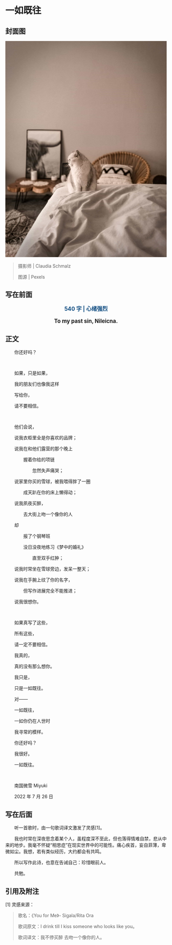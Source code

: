 # 一如既往

## 封面图

![](https://raw.githubusercontent.com/TinySnow/GithubImageHosting/main/blog/articles/poems/pexels-claudia-schmalz-6116981.jpg)

> 摄影师 | Claudia Schmalz
>
> 图源 | Pexels

## 写在前面

<p style="color:#0f4c81; text-align:center; font-weight:bold; font-size:larger;">540 字 | 心绪强烈</p>

<p style="text-align:center; font-weight:bold; font-size:larger;">To my past sin, Nileicna.</p>

## 正文

　　你还好吗？

<br />

　　如果，只是如果，

　　我的朋友们也像我这样

　　写给你，

　　请不要相信。

<br />

　　他们会说，

　　说我衣柜里全是你喜欢的品牌；

　　说我在和他们露营的那个晚上

　　　　握着你给的项链

　　　　　　忽然失声痛哭；

　　说家里你买的雪球，被我喂得胖了一圈

　　　　成天趴在你的床上懒得动；

　　说我夙夜买醉，

　　　　去大街上吻一个像你的人

　　却

　　　　报了个钢琴班

　　　　没日没夜地练习《梦中的婚礼》

　　　　　　直至双手红肿；

　　说我时常坐在雪球旁边，发呆一整天；

　　说我在手腕上纹了你的名字，

　　　　但写作进展完全不能推进；

　　说我很想你。

<br />

　　如果真写了这些，

　　所有这些，

　　请一定不要相信。
　　
<br />

　　我真的，

　　真的没有那么想你。

　　我只是，

　　只是一如既往。

　　对——

　　一如既往，

　　一如你仍在人世时

　　我寻常的模样。
　　
<br />

　　你还好吗？

　　我很好。

　　一如既往。

<br />

　　南国微雪 Miyuki

　　2022 年 7 月 26 日

## 写在后面

　　听一首歌时，由一句歌词译文激发了灵感[1]。

　　我也时常在深夜思念着某个人，虽程度深不至此，但也落得情难自禁，悲从中来的地步。我毫不怀疑“相思症”在现实世界中的可能性。痛心疾首，妄自菲薄，卑微如尘。我想，若有类似经历，大约都会有共鸣。

　　所以写作此诗，也意在告诫自己：珍惜眼前人。

　　共勉。

## 引用及附注

[1] 灵感来源：

> 歌名：《You for Me》- Sigala/Rita Ora
>
> 歌词原文：I drink till I kiss somеone who looks like you。
>
> 歌词译文：我不停买醉 去吻一个像你的人。